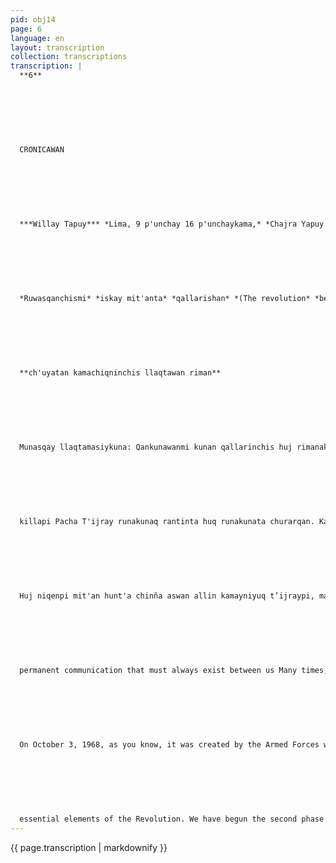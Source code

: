 ```yaml
---
pid: obj14
page: 6
language: en
layout: transcription
collection: transcriptions
transcription: |
  **6**
  
  
  
  
  
  
  
  CRONICAWAN
  
  
  
  
  
  
  
  ***Willay Tapuy*** *Lima, 9 p'unchay 16 p'unchaykama,* *Chajra Yapuy killa 1975***
  
  
  
  
  
  
  
  *Ruwasqanchismi* *iskay mit'anta* *qallarishan* *(The revolution* *begins* *its second stage)*
  
  
  
  
  
  
  
  **ch'uyatan kamachiqninchis llaqtawan riman**
  
  
  
  
  
  
  
  Munasqay llaqtamasiykuna: Qankunawanmi kunan qallarinchis huj rimanakuyta, sapa kutinmi nuqanchispi kay kanan. Mayninpiqa as allin rimana pisiyaqtinmi, mana allin ch’usaq rikhurin. Sapthunkiy kaqtinmi, tiqsi kama chikuna nmarina kaqtinmi mashkhasaqku qankunawan nmariyta. Kunan kutin ama wist'uspa ruwasqanchista, hamut'asqan chista nimananchispaq kay p’uchu p’unchaykuna Peru llaqtanchispi kasqanmanta. Kinsa P'unchay, Qoya Ray mi killapin 1968 watapiraq kay Pacha t'ijrayninchis qallaniran, yachasqaykichispas hina Fuerza Armadan yumarqan, payllataqmi, sut'inpi kamachinan runakunata sayachirqan. Kay kikin Fuerza Armadallataqmi, iskay chunka isqonniyuq p'unchaypi, Chawa Warki
  
  
  
  
  
  
  
  killapi Pacha T'ijray runakunaq rantinta huq runakunata churarqan. Kayllataqmi, mana chikantapas t'ijsuyachispa qayna ñan purisqan ukhullata purishan. Chay raykun, Manifesto of October 1968, Qelqa Statute, Government Plan, Idological Bases ima, kamachillashanku, Revolusiunpa tiqsinkuna kasqanku rayku. Kay Pacha t’ijraypa iskay mit'antan qallarishanchis. Kaymi niyta munan, kay ruwaypi musoq mit'an qallariynin.
  
  
  
  
  
  
  
  Huj niqenpi mit'an hunt'a chinña aswan allin kamayniyuq t’ijraypi, masichakuypi qhapaq kaypi, winachillantaqmi kay revolusiunpa sapakayninta yuyaymanan tiqsinkunata compraichispa; hawa llaqtakunapitaq, allin qhawasqa llaqtata rikhurichirqan, qollanasqa, kinsa pachapi llaqtakunaq umachaqnin. **DEAR fellow countrymen:** Today we begin with you a
  
  
  
  
  
  
  
  permanent communication that must always exist between us Many times, due to lack of appropriate communication, an inconvenient political vacuum is produced. When there are doubts or when making fundamental decisions, we will try to seek communication with all of you. This is the first opportunity to directly present to you an analysis and our thoughts on the events usefully produced in Peru. Our Revolution began
  
  
  
  
  
  
  
  On October 3, 1968, as you know, it was created by the Armed Forces who designated the men who, on their behalf, should carry it forward. This same Armed Force continues to direct the process and on August 29 it only made the change of some of its representatives in the leadership of the Revolution. This, without any variation, continues within the original channels. The Manifesto of October 1968, the Statute, the Government Plan and the Ideological Bases govern, therefore.
  
  
  
  
  
  
  
  essential elements of the Revolution. We have begun the second phase of the Peruvian Revolution. This means the beginning of a new stage of the process. The first phase of the process met its objectives by initiating the most important structural changes internally - socially and economically, also developing the ideological bases of an autonomous revolution; and, in the international field, it made Peru a respected, independent, sovereign country, leader of the third world.
---
```


{{ page.transcription | markdownify }}
